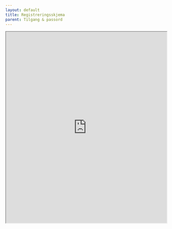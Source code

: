 ```yaml
---
layout: default
title: Registreringsskjema
parent: Tilgang & passord
---
```



<iframe src="https://www.geonorge.no/NDUserForm/" width="100%" height="600"></iframe>
